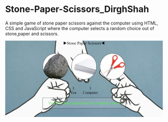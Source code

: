 # Stone-Paper-Scissors_DirghShah
A simple game of stone paper scissors against the computer using HTML, CSS and JavaScript where the computer selects a random choice out of stone,paper and scissors.

![Screenshot](https://github.com/Dirgh-Shah/Stone-Paper-Scissors_DirghShah/blob/main/stone,paper,scissors/Screenshot.jpeg?raw=true)
